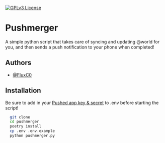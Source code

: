 



[![GPLv3 License](https://img.shields.io/badge/License-GPL%20v3-yellow.svg)](https://opensource.org/licenses/)


# Pushmerger

A simple python script that takes care of syncing and updating @world for you, and then sends a push notification to your phone when completed!


## Authors

- [@FluxC0](https://www.github.com/FluxC0)


## Installation

Be sure to add in your [Pushed app key & secret](https://about.pushed.co/docs/api#credentials) to .env before starting the script!

```bash
  git clone 
  cd pushmerger
  poetry install 
  cp .env .env.example
  python pushmerger.py
```
    